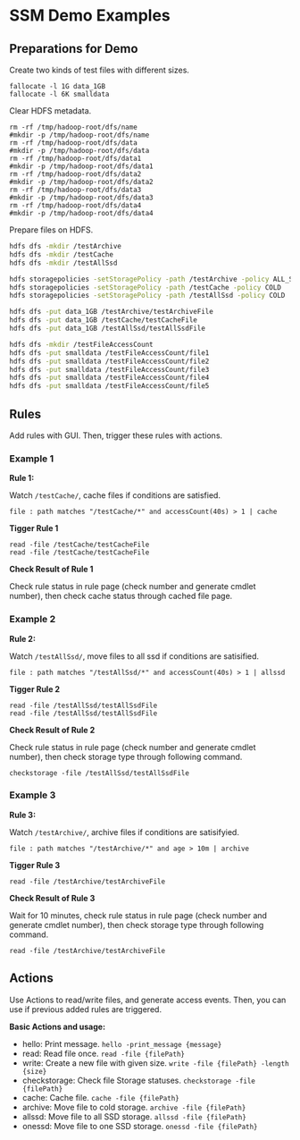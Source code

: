 # SSM Demo Examples

## Preparations for Demo

Create two kinds of test files with different sizes.

```
fallocate -l 1G data_1GB
fallocate -l 6K smalldata
```
Clear HDFS metadata.

```
rm -rf /tmp/hadoop-root/dfs/name
#mkdir -p /tmp/hadoop-root/dfs/name
rm -rf /tmp/hadoop-root/dfs/data
#mkdir -p /tmp/hadoop-root/dfs/data
rm -rf /tmp/hadoop-root/dfs/data1
#mkdir -p /tmp/hadoop-root/dfs/data1
rm -rf /tmp/hadoop-root/dfs/data2
#mkdir -p /tmp/hadoop-root/dfs/data2
rm -rf /tmp/hadoop-root/dfs/data3
#mkdir -p /tmp/hadoop-root/dfs/data3
rm -rf /tmp/hadoop-root/dfs/data4
#mkdir -p /tmp/hadoop-root/dfs/data4
```

Prepare files on HDFS.

```bash
hdfs dfs -mkdir /testArchive
hdfs dfs -mkdir /testCache
hdfs dfs -mkdir /testAllSsd

hdfs storagepolicies -setStoragePolicy -path /testArchive -policy ALL_SSD
hdfs storagepolicies -setStoragePolicy -path /testCache -policy COLD
hdfs storagepolicies -setStoragePolicy -path /testAllSsd -policy COLD

hdfs dfs -put data_1GB /testArchive/testArchiveFile
hdfs dfs -put data_1GB /testCache/testCacheFile
hdfs dfs -put data_1GB /testAllSsd/testAllSsdFile

hdfs dfs -mkdir /testFileAccessCount
hdfs dfs -put smalldata /testFileAccessCount/file1
hdfs dfs -put smalldata /testFileAccessCount/file2
hdfs dfs -put smalldata /testFileAccessCount/file3
hdfs dfs -put smalldata /testFileAccessCount/file4
hdfs dfs -put smalldata /testFileAccessCount/file5
```


## Rules
Add rules with GUI. Then, trigger these rules with actions.


### Example 1
**Rule 1:** 

Watch `/testCache/`, cache files if conditions are satisfied.

```
file : path matches "/testCache/*" and accessCount(40s) > 1 | cache 
```

**Tigger Rule 1**

```
read -file /testCache/testCacheFile
read -file /testCache/testCacheFile
```

**Check Result of Rule 1**

Check rule status in rule page (check number and generate cmdlet number), then check cache status through cached file page.


### Example 2
**Rule 2:** 

Watch `/testAllSsd/`, move files to all ssd if conditions are satisified.

```
file : path matches "/testAllSsd/*" and accessCount(40s) > 1 | allssd 

```

**Tigger Rule 2**

```
read -file /testAllSsd/testAllSsdFile
read -file /testAllSsd/testAllSsdFile
```

**Check Result of Rule 2**

Check rule status in rule page (check number and generate cmdlet number), then check storage type through following command.

```
checkstorage -file /testAllSsd/testAllSsdFile
```


### Example 3
**Rule 3:** 

Watch `/testArchive/`, archive files if conditions are satisifyied.

```
file : path matches "/testArchive/*" and age > 10m | archive 
```

**Tigger Rule 3**

```
read -file /testArchive/testArchiveFile
```

**Check Result of Rule 3**

Wait for 10 minutes, check rule status in rule page (check number and generate cmdlet number), then check storage type through following command.

```
read -file /testArchive/testArchiveFile
```

## Actions
Use Actions to read/write files, and generate access events. Then, you can use if previous added rules are triggered.

**Basic Actions and usage:**

- hello: Print message. `hello -print_message {message}` 
- read: Read file once. `read -file {filePath}`
- write: Create a new file with given size. `write -file {filePath} -length {size}` 
- checkstorage: Check file Storage statuses. `checkstorage -file {filePath}`
- cache: Cache file. `cache -file {filePath}`
- archive: Move file to cold storage. `archive -file {filePath}`
- allssd: Move file to all SSD storage. `allssd -file {filePath}`
- onessd: Move file to one SSD storage. `onessd -file {filePath}`

